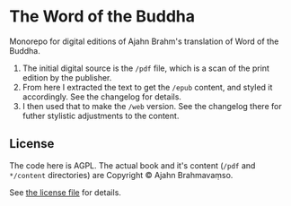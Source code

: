 # The Word of the Buddha

Monorepo for digital editions of Ajahn Brahm's translation of Word of the Buddha.

1. The initial digital source is the `/pdf` file, which is a scan of the print edition by the publisher.
1. From here I extracted the text to get the `/epub` content, and styled it accordingly. See the changelog for details.
1. I then used that to make the `/web` version. See the changelog there for futher stylistic adjustments to the content.

## License

The code here is AGPL. The actual book and it's content (`/pdf` and `*/content` directories) are Copyright © Ajahn Brahmavaṃso.

See [the license file](LICENSE.md) for details.
